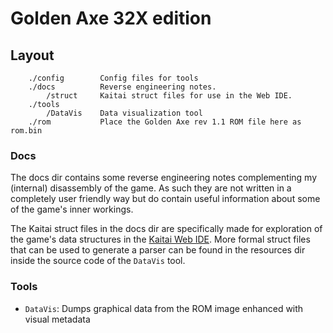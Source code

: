 # Golden Axe 32X edition

## Layout
```
    ./config        Config files for tools
    ./docs          Reverse engineering notes.
        /struct     Kaitai struct files for use in the Web IDE.
    ./tools
        /DataVis    Data visualization tool
    ./rom           Place the Golden Axe rev 1.1 ROM file here as rom.bin
```

### Docs
The docs dir contains some reverse engineering notes complementing my (internal) disassembly of the game. 
As such they are not written in a completely user friendly way but do contain useful information about some of the game's inner workings.

The Kaitai struct files in the docs dir are specifically made for exploration of the game's data structures in the [Kaitai Web IDE](https://ide.kaitai.io/devel/#). 
More formal struct files that can be used to generate a parser can be found in the resources dir inside the source code of the `DataVis` tool.  

### Tools
- `DataVis`: Dumps graphical data from the ROM image enhanced with visual metadata
  